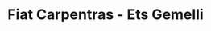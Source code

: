 ---
title: "Fiat Carpentras - Ets Gemelli"
url: /carpentras/fiat-carpentras-ets-gemelli/
shop: voiture
---